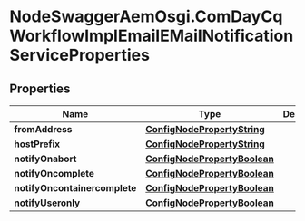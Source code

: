 # NodeSwaggerAemOsgi.ComDayCqWorkflowImplEmailEMailNotificationServiceProperties

## Properties
Name | Type | Description | Notes
------------ | ------------- | ------------- | -------------
**fromAddress** | [**ConfigNodePropertyString**](ConfigNodePropertyString.md) |  | [optional] 
**hostPrefix** | [**ConfigNodePropertyString**](ConfigNodePropertyString.md) |  | [optional] 
**notifyOnabort** | [**ConfigNodePropertyBoolean**](ConfigNodePropertyBoolean.md) |  | [optional] 
**notifyOncomplete** | [**ConfigNodePropertyBoolean**](ConfigNodePropertyBoolean.md) |  | [optional] 
**notifyOncontainercomplete** | [**ConfigNodePropertyBoolean**](ConfigNodePropertyBoolean.md) |  | [optional] 
**notifyUseronly** | [**ConfigNodePropertyBoolean**](ConfigNodePropertyBoolean.md) |  | [optional] 


